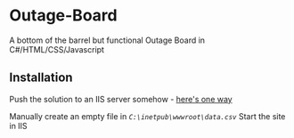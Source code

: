 # Outage-Board
A bottom of the barrel but functional Outage Board in C#/HTML/CSS/Javascript

## Installation
Push the solution to an IIS server somehow - [here's one way ](https://learn.microsoft.com/en-us/aspnet/web-forms/overview/deployment/visual-studio-web-deployment/deploying-to-iis)

Manually create an empty file in *`C:\inetpub\wwwroot\data.csv`*
Start the site in IIS

